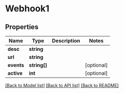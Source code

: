 # Webhook1

## Properties
Name | Type | Description | Notes
------------ | ------------- | ------------- | -------------
**desc** | **string** |  | 
**url** | **string** |  | 
**events** | **string[]** |  | [optional] 
**active** | **int** |  | [optional] 

[[Back to Model list]](../README.md#documentation-for-models) [[Back to API list]](../README.md#documentation-for-api-endpoints) [[Back to README]](../README.md)


